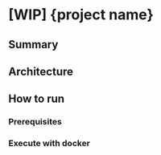 # [WIP] {project name}

## Summary

## Architecture

## How to run
### Prerequisites
### Execute with docker
